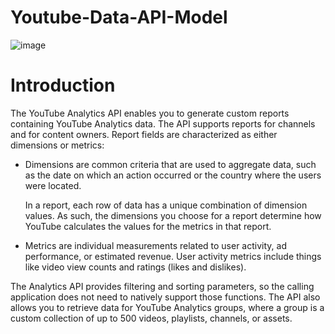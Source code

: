 # Youtube-Data-API-Model

![image](https://user-images.githubusercontent.com/110320717/226411478-de793e4c-7b52-4139-9ca8-59d95ad7e653.png)

# Introduction

The YouTube Analytics API enables you to generate custom reports containing YouTube Analytics data. The API supports reports for channels and for content owners. Report fields are characterized as either dimensions or metrics:

* Dimensions are common criteria that are used to aggregate data, such as the date on which an action occurred or the country where the users were located.

  In a report, each row of data has a unique combination of dimension values. As such, the dimensions you choose for a report determine how YouTube calculates the values for the metrics in that report.
  

* Metrics are individual measurements related to user activity, ad performance, or estimated revenue. User activity metrics include things like video view counts and ratings (likes and dislikes).

The Analytics API provides filtering and sorting parameters, so the calling application does not need to natively support those functions. The API also allows you to retrieve data for YouTube Analytics groups, where a group is a custom collection of up to 500 videos, playlists, channels, or assets.
